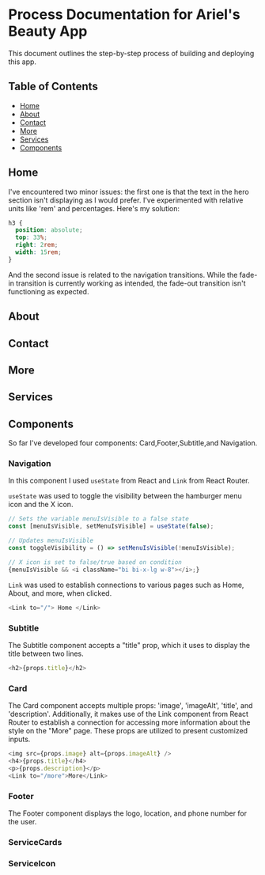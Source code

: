 # Process Documentation for Ariel's Beauty App

This document outlines the step-by-step process of building and deploying this app.

## Table of Contents

- [Home](#home)
- [About](#about)
- [Contact](#contact)
- [More](#more)
- [Services](#services)
- [Components](#components)

## Home

I've encountered two minor issues: the first one is that the text in the hero section isn't displaying as I would prefer. I've experimented with relative units like 'rem' and percentages. Here's my solution:

```css
h3 {
  position: absolute;
  top: 33%;
  right: 2rem;
  width: 15rem;
}
```
And the second issue is related to the navigation transitions. While the fade-in transition is currently working as intended, the fade-out transition isn't functioning as expected.

## About

## Contact

## More

## Services

## Components

So far I've developed four components: Card,Footer,Subtitle,and Navigation.

### Navigation

In this component I used `useState` from React and `Link` from React Router.

`useState` was used to toggle the visibility between the hamburger menu icon and the X icon.

```js
// Sets the variable menuIsVisible to a false state
const [menuIsVisible, setMenuIsVisible] = useState(false);

// Updates menuIsVisible
const toggleVisibility = () => setMenuIsVisible(!menuIsVisible);

// X icon is set to false/true based on condition
{menuIsVisible && <i className="bi bi-x-lg w-8"></i>;}
```

`Link` was used to establish connections to various pages such as Home, About, and more, when clicked.

```js
<Link to="/"> Home </Link>
```

### Subtitle

The Subtitle component accepts a "title" prop, which it uses to display the title between two lines.

```js
<h2>{props.title}</h2>
```

### Card

The Card component accepts multiple props: 'image', 'imageAlt', 'title', and 'description'. Additionally, it makes use of the Link component from React Router to establish a connection for accessing more information about the style on the "More" page. These props are utilized to present customized inputs.

```js
<img src={props.image} alt={props.imageAlt} />
<h4>{props.title}</h4>
<p>{props.description}</p>
<Link to="/more">More</Link>
```

### Footer

The Footer component displays the logo, location, and phone number for the user.

### ServiceCards

### ServiceIcon